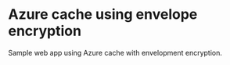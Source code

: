 # Azure cache using envelope encryption

Sample web app using Azure cache with envelopment encryption.
